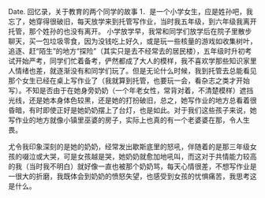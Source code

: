 Date.
回忆录，关于教育的两个同学的故事
1．是一个小学女生，应是姓孙吧，我忘了，她穿得很破旧，每天放学来到托管写作业，当时我五年级，到六年级我离开托管，那个姓孙的也没有离开。
小学放学早，我常和同学们放学后在院子里散步聊天，买一包垃圾零食，因为没钱吃上好久，或是玩一些核量的游戏如收集树叶，追逐、赶“陌生”的地方“探险”（其实只是去不经常去的居民楼），五年级时升初考试开始严考，同学们忙着备考，俨然都成了大人的模样，我不喜欢学那些知识家里人情绪也差，就逐渐没有和同学们玩了。但是无论什么时候，我到托管去总能看见那个女生已经在桌上写作业了（我就算到托管，也要玩一会，看杂志之类才开始写）。不知是否由于在她身旁奶奶（一个年老女性，常背对着，不清楚模样）遮挡光线，还是她本身体色较黑，还是她的打扮破旧，总之，她写作业的地方总看着很昏暗，有时即使正好是她奶奶摆上了台灯，也是如此。对于我们这些孩子来说，她写作业的地方就像小镇里巫婆的房子，实际上也真的有一个老婆婆在那，令人生畏。

尤令我印象深刻的是她的奶奶，经常发出歇斯底里的怒吼，伴随着的是那三年级女孩的啜泣或大哭，可是女孩越是哭，她奶奶就愈加地吼叫，而这对于共情能力较高的我（当时我不明白）就好像一直也被那个奶奶骂，每天心情很差，不想写作业是一很大的折磨，我既体会到奶奶的愤怒失望，也感受到女孩的忧惧痛苦，我思考这是什么。
